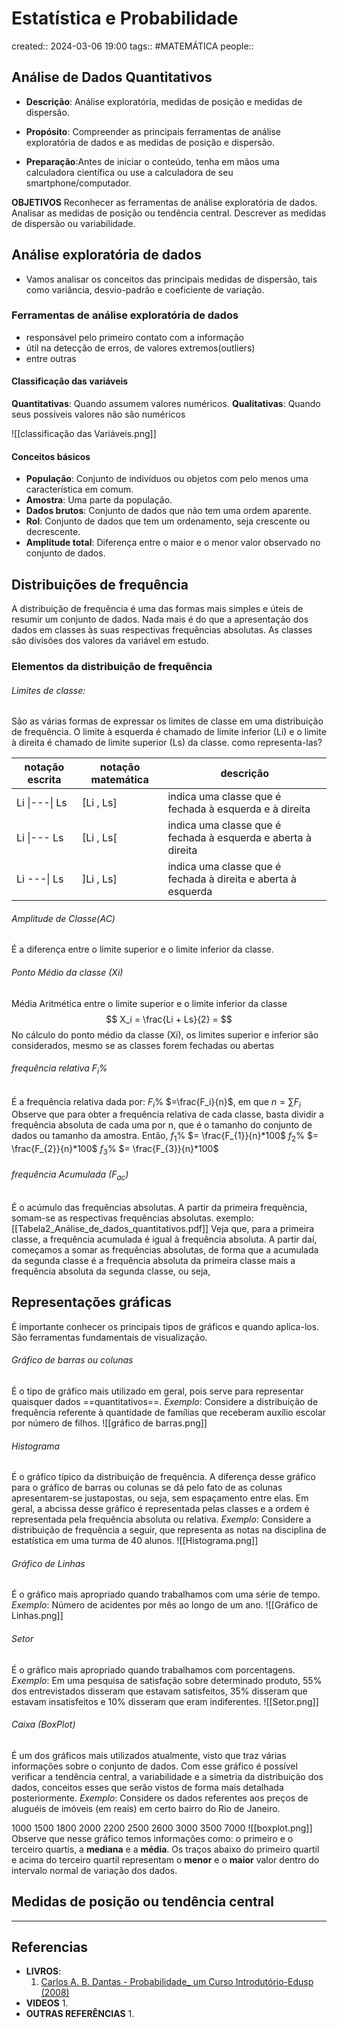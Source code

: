 # Estatística e Probabilidade
created:: 2024-03-06 19:00
tags:: #MATEMÁTICA
people::

## Análise de Dados Quantitativos
- **Descrição**: Análise exploratória, medidas de posição e medidas de dispersão.

- **Propósito**: Compreender as principais ferramentas de análise exploratória de dados e as medidas de posição e dispersão.

- **Preparação**:Antes de iniciar o conteúdo, tenha em mãos uma calculadora científica ou use a calculadora de seu smartphone/computador.

**OBJETIVOS**
Reconhecer as ferramentas de análise exploratória de dados.
Analisar as medidas de posição ou tendência central.
Descrever as medidas de dispersão ou variabilidade.
## Análise exploratória de dados

- Vamos analisar os conceitos das principais medidas de dispersão, tais como variância, desvio-padrão e coeficiente de variação.
### Ferramentas de análise exploratória de dados
- responsável pelo primeiro contato com a informação
- útil na detecção de  erros, de valores extremos(outliers)
- entre outras

#### Classificação das variáveis

**Quantitativas**: Quando assumem valores numéricos.
**Qualitativas**: Quando seus possíveis valores não são numéricos

![[classificação das Variáveis.png]]
#### Conceitos básicos
- **População**: Conjunto de indivíduos ou objetos com pelo menos uma característica em comum.
- **Amostra**: Uma parte da população.
- **Dados brutos**: Conjunto de dados que não tem uma ordem aparente.
- **Rol**: Conjunto de dados que tem um ordenamento, seja crescente ou decrescente.
- **Amplitude total**: Diferença entre o maior e o menor valor observado no conjunto de dados.

## Distribuições de frequência
A distribuição de frequência é uma das formas mais simples e úteis de resumir um conjunto de dados.
Nada mais é do que a apresentação dos dados em classes às suas respectivas frequências absolutas.
As classes são divisões dos valores da variável em estudo.
### Elementos da distribuição de frequência
###### Limites de classe: 
São as várias formas de expressar os limites de classe em uma distribuição de frequência. O limite à esquerda é chamado de limite inferior (Li) e o limite à direita é chamado de limite superior (Ls) da classe.
como representa-las?

| notação  escrita | notação matemática | descrição                                                     |
| ---------------- | ------------------ | ------------------------------------------------------------- |
| Li \|---\| Ls    | [Li , Ls]          | indica uma classe que é fechada à esquerda e à direita        |
| Li \|--- Ls      | [Li , Ls[          | indica uma classe que é fechada à esquerda e aberta à direita |
| Li ---\| Ls      | ]Li , Ls]          | indica uma classe que é fechada à direita e aberta à esquerda |
###### Amplitude de Classe(AC)
É a diferença entre o limite superior e o limite inferior da classe.
###### Ponto Médio da classe (Xi)
Média Aritmética entre o limite superior e o limite inferior da classe
$$
X_i = \frac{Li + Ls}{2} = 
$$
No cálculo do ponto médio da classe (Xi), os limites superior e inferior são considerados, mesmo se as classes forem fechadas ou abertas
###### frequência relativa $F_i$%
É a frequência relativa dada por: $F_i$% $=\frac{F_i}{n}$, em que $n = \sum{F_{i}}$
Observe que para obter a frequência relativa de cada classe, basta dividir a frequência absoluta de cada uma por n, que é o tamanho do conjunto de dados ou tamanho da amostra. Então,
$f_{1}$% $= \frac{F_{1}}{n}*100$
$f_{2}$% $= \frac{F_{2}}{n}*100$
$f_{3}$% $= \frac{F_{3}}{n}*100$

###### frequência Acumulada ($F_{ac}$)
É o acúmulo das frequências absolutas.
A partir da primeira frequência, somam-se as respectivas frequências absolutas.
exemplo:
[[Tabela2_Análise_de_dados_quantitativos.pdf]]
Veja que, para a primeira classe, a frequência acumulada é igual à frequência absoluta. A partir daí, começamos a somar as frequências absolutas, de forma que a acumulada da segunda classe é a frequência absoluta da primeira classe mais a frequência absoluta da segunda classe, ou seja,

## Representações gráficas
É importante  conhecer  os principais tipos de gráficos e quando aplica-los.
São ferramentas fundamentais de visualização.
###### Gráfico de barras ou colunas
É o tipo de gráfico mais utilizado em geral, pois serve para representar quaisquer dados ==quantitativos==.
*Exemplo*: Considere a distribuição de frequência referente à quantidade de famílias que receberam auxílio escolar por número de filhos.
![[gráfico de barras.png]]
###### Histograma
É o gráfico típico da distribuição de frequência. A diferença desse gráfico para o gráfico de barras ou colunas se dá pelo fato de as colunas apresentarem-se justapostas, ou seja, sem espaçamento entre elas. Em geral, a abcissa desse gráfico é representada pelas classes e a ordem é representada pela frequência absoluta ou relativa.
*Exemplo*: Considere a distribuição de frequência a seguir, que representa as notas na disciplina de estatística em uma turma de 40 alunos.
![[Histograma.png]]
###### Gráfico de Linhas
É o gráfico mais apropriado quando trabalhamos com uma série de tempo.
*Exemplo*: Número de acidentes por mês ao longo de um ano.
![[Gráfico de Linhas.png]]
###### Setor
É o gráfico mais apropriado quando trabalhamos com porcentagens.
*Exemplo*: Em uma pesquisa de satisfação sobre determinado produto, 55% dos entrevistados disseram que estavam satisfeitos, 35% disseram que estavam insatisfeitos e 10% disseram que eram indiferentes.
![[Setor.png]]
###### Caixa (BoxPlot)
É um dos gráficos mais utilizados atualmente, visto que traz várias informações sobre o conjunto de dados. Com esse gráfico é possível verificar a tendência central, a variabilidade e a simetria da distribuição dos dados, conceitos esses que serão vistos de forma mais detalhada posteriormente.
*Exemplo*: Considere os dados referentes aos preços de aluguéis de imóveis (em reais) em certo bairro do Rio de Janeiro.

1000 1500 1800 2000 2200 2500 2600 3000 3500 7000
![[boxplot.png]]
Observe que nesse gráfico temos informações como: o primeiro e o terceiro quartis, a **mediana** e a **média**. Os traços abaixo do primeiro quartil e acima do terceiro quartil representam o **menor** e o **maior** valor dentro do intervalo normal de variação dos dados.

## Medidas de posição ou tendência central
---
## Referencias
- **LIVROS**:
	1. [Carlos A. B. Dantas - Probabilidade_ um Curso Introdutório-Edusp (2008)](obsidian://open?vault=mySecondBrain&file=Arquivos%2FCarlos%20A.%20B.%20Dantas%20-%20Probabilidade_%20um%20Curso%20Introdut%C3%B3rio-Edusp%20(2008).pdf)
- **VIDEOS**
	1. 
- **OUTRAS REFERÊNCIAS**
	1. 